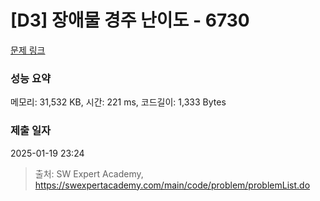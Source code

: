 # [D3] 장애물 경주 난이도 - 6730 

[문제 링크](https://swexpertacademy.com/main/code/problem/problemDetail.do?contestProbId=AWefy5x65PoDFAUh) 

### 성능 요약

메모리: 31,532 KB, 시간: 221 ms, 코드길이: 1,333 Bytes

### 제출 일자

2025-01-19 23:24



> 출처: SW Expert Academy, https://swexpertacademy.com/main/code/problem/problemList.do